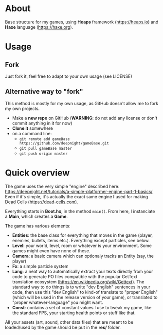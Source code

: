 # About

Base structure for my games, using **Heaps** framework (https://heaps.io) and **Haxe** language (https://haxe.org).

# Usage

## Fork

Just fork it, feel free to adapt to your own usage (see LICENSE)

## Alternative way to "fork"

This method is mostly for my own usage, as GitHub doesn't allow me to fork my own projects.

- Make a **new repo** on GitHub (**WARNING**: do not add any license or don't commit anything in it for now)
- **Clone it** somewhere
- on a command line:
  - `git remote add gameBase https://github.com/deepnight/gameBase.git`
  - `git pull gameBase master`
  - `git push origin master`

# Quick overview

The game uses the very simple "engine" described here: https://deepnight.net/tutorials/a-simple-platformer-engine-part-1-basics/
Even if it's simple, it's actually the exact same engine I used for making Dead Cells (https://dead-cells.com).

Everything starts in **Boot.hx**, in the method `main()`. From here, I instanciate a **Main**, which creates a **Game**.

The game has various elements:
- **Entities**: the base class for everything that moves in the game (player, enemies, bullets, items etc.). Everything except particles, see below.
- **Level**: your world, level, room or whatever is your environment. Some games might even have none of these.
- **Camera**: a basic camera which can optionaly tracks an Entity (say, the player)
- **Fx**: a simple particle system
- **Lang**: a neat way to automatically extract your texts directly from your code to generate PO files compatible with the popular GetText translation ecosystem (https://en.wikipedia.org/wiki/Gettext). The standard way to do things is to write "dev English" sentences in your code, then use this "dev English" to kind-of translate to "proper English" (which will be used in the release version of your game), or translated to "proper whatever-language" you might want.
- **Const**: contains a set of constant values I use to tweak my game, like the standard FPS, your starting health points or stuff like that.

All your assets (art, sound, other data files) that are meant to be loaded/used by the game should be put in the **res/** folder.
